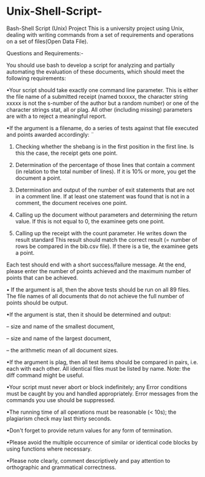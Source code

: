# Unix-Shell-Script-
Bash-Shell Script (Unix) Project
This is a university project using Unix, dealing with writing commands from a set of requirements and operations on a set of files(Open Data File).

Questions and Requirements:-

You should use bash to develop a script for analyzing and partially automating the evaluation of these documents, which should meet the following requirements:

•Your script should take exactly one command line parameter. This is either the file name of a submitted receipt (named txxxxx, the character string xxxxx
is not the s-number of the author but a random number) or one of the character strings stat, all or plag. All other (including missing) parameters are with a
to reject a meaningful report.

•If the argument is a filename, do a series of tests against that file
executed and points awarded accordingly: ¨

1. Checking whether the shebang is in the first position in the first line. Is this the case, the receipt gets one point.

2. Determination of the percentage of those lines that contain a comment (in relation to the total number of lines). If it is 10% or more, you get
the document a point.

3. Determination and output of the number of exit statements that are not in a comment line. If at least one statement was found that is not in a comment, the document receives one point.

4. Calling up the document without parameters and determining the return value. If this is not equal to 0, the examinee gets one point.

5. Calling up the receipt with the count parameter. He writes down the result
standard This result should match the correct result (= number of rows
be compared in the bib.csv file). If there is a tie, the examinee gets a point.

Each test should end with a short success/failure message. At the end, please enter the number of points achieved and the maximum number of points that can be achieved.

• If the argument is all, then the above tests should be run on all 89 files. The file names of all documents that do not achieve the full number of points should be output.

•If the argument is stat, then it should be determined and output:

– size and name of the smallest document,

– size and name of the largest document,

– the arithmetic mean of all document sizes.

•If the argument is plag, then all test items should be compared in pairs, i.e. each with each other. All identical files must be listed by name.
Note: the diff command might be useful.

•Your script must never abort or block indefinitely; any Error conditions must be caught by you and handled appropriately. Error messages from the commands you use should be suppressed.

•The running time of all operations must be reasonable (< 10s); the plagiarism check may last thirty seconds.

•Don't forget to provide return values for any form of termination.

•Please avoid the multiple occurrence of similar or identical code blocks by using functions where necessary.

•Please note clearly, comment descriptively and pay attention to orthographic and grammatical correctness.



















